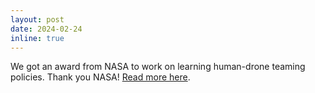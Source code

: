 ```yaml
---
layout: post
date: 2024-02-24
inline: true
---
```


We got an award from NASA to work on learning human-drone teaming policies. Thank you NASA! [Read more here](https://www.nasa.gov/aeronautics/university-teams-to-explore-aero-research/). 